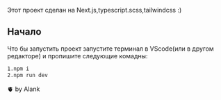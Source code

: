 Этот проект сделан на Next.js,typescript.scss,tailwindcss :)

## Начало

Что бы запустить проект запустите терминал в VScode(или в другом редакторе) и пропишите следующие комадны:
```bash
1.npm i
2.npm run dev

```
🫀
by Alank
